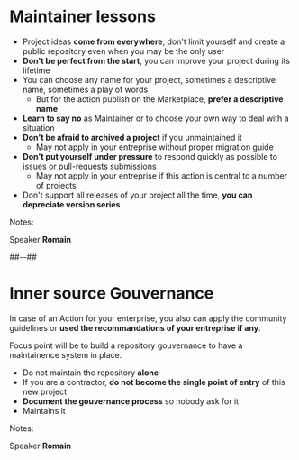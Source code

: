 <!-- .slide: -->

# Maintainer lessons

- Project ideas **come from everywhere**, don't limit yourself and create a public repository even when you may be the only user
- **Don't be perfect from the start**, you can improve your project during its lifetime
- You can choose any name for your project, sometimes a descriptive name, sometimes a play of words
  - But for the action publish on the Marketplace, **prefer a descriptive name**
- **Learn to say no** as Maintainer or to choose your own way to deal with a situation
- **Don't be afraid to archived a project** if you unmaintained it
  - May not apply in your entreprise without proper migration guide
- **Don't put yourself under pressure** to respond quickly as possible to issues or pull-requests submissions
  - May not apply in your entreprise if this action is central to a number of projects
- Don't support all releases of your project all the time, **you can depreciate version series**
<!-- .element: class="list-fragment" -->

Notes:

Speaker **Romain**

##--##

# Inner source Gouvernance

In case of an Action for your enterprise, you also can apply the community guidelines or **used the recommandations of your entreprise if any**.

Focus point will be to build a repository gouvernance to have a maintainence system in place.

- Do not maintain the repository **alone**
- If you are a contractor, **do not become the single point of entry** of this new project
- **Document the gouvernance process** so nobody ask for it
- Maintains it
<!-- .element: class="list-fragment" -->

Notes:

Speaker **Romain**
